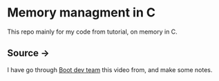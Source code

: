 # Memory managment in C

This repo mainly for my code from tutorial, on memory in C.

## Source ->
I have go through [Boot dev team](https://youtu.be/rJrd2QMVbGM?si=M1qR9xX0beAnzccX) this video from, and make some notes.
